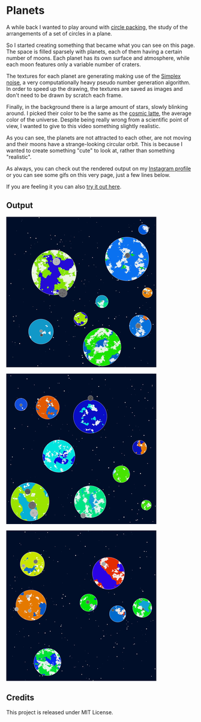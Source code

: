 # Planets

A while back I wanted to play around with [circle packing](https://en.wikipedia.org/wiki/Circle_packing), the study of the arrangements of a set of circles in a plane.

So I started creating something that became what you can see on this page.
The space is filled sparsely with planets, each of them having a certain number of moons.
Each planet has its own surface and atmosphere, while each moon features only a variable number of craters.

The textures for each planet are generating making use of the [Simplex noise](https://en.wikipedia.org/wiki/Simplex_noise), a very computationally heavy pseudo number generation algorithm.
In order to speed up the drawing, the textures are saved as images and don't need to be drawn by scratch each frame.

Finally, in the background there is a large amount of stars, slowly blinking around.
I picked their color to be the same as the [cosmic latte](https://en.wikipedia.org/wiki/Cosmic_latte), the average color of the universe.
Despite being really wrong from a scientific point of view, I wanted to give to this video something slightly realistic.

As you can see, the planets are not attracted to each other, are not moving and their moons have a strange-looking circular orbit.
This is because I wanted to create something "cute" to look at, rather than something "realistic".

As always, you can check out the rendered output on my [Instagram profile](https://www.instagram.com/p/CijwZCEMBkI/) or you can see some gifs on this very page, just a few lines below.

If you are feeling it you can also [try it out here](https://lorenzoros.si/planets).

## Output

![output-1](output/1/output.gif)

![output-2](output/2/output.gif)

![output-3](output/3/output.gif)

## Credits

This project is released under MIT License.
